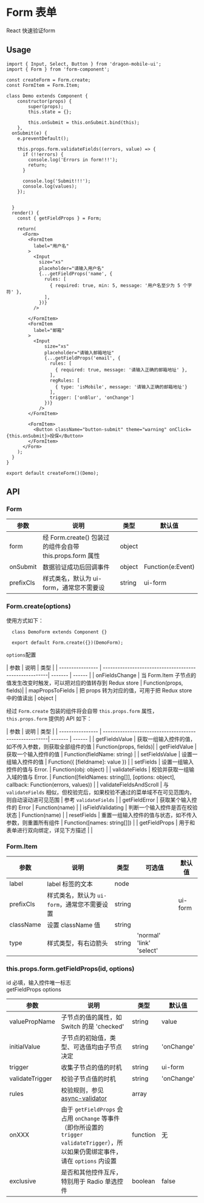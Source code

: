 # Form 表单
React 快速验证form

## Usage
```
import { Input, Select, Button } from 'dragon-mobile-ui';
import { Form } from 'form-component';

const createForm = Form.create;
const FormItem = Form.Item;

class Demo extends Component {
	constructor(props) {
		super(props);
		this.state = {};

		this.onSubmit = this.onSubmit.bind(this);
	},
  onSubmit(e) {
    e.preventDefault();

    this.props.form.validateFields((errors, value) => {
      if (!!errors) {
        console.log('Errors in form!!!');
        return;
      }

      console.log('Submit!!!');
      console.log(values);
    });


  }
  render() {
    const { getFieldProps } = Form;

    return(
      <Form>
        <FormItem
          label="用户名"
        >
          <Input
            size="xs"
            placeholder="请输入用户名"
            {...getFieldProps('name', {
              rules: [
                { required: true, min: 5, message: '用户名至少为 5 个字符' },
              ],
            })}
          />

        </FormItem>
        <FormItem
          label="邮箱"
        >
          <Input
              size="xs"
              placeholder="请输入邮箱地址"
              {...getFieldProps('email', {
                rules: [
                  { required: true, message: '请输入正确的邮箱地址' },
                ],
                regRules: [
                  { type: 'isMobile', message: '请输入正确的邮箱地址'}
                ],
                trigger: ['onBlur', 'onChange']
              })}
            />
        </FormItem>

        <FormItem>
          <Button className="button-submit" theme="warning" onClick={this.onSubmit}>投保</Button>
        </FormItem>
      </Form>
    );
  }
}

export default createForm()(Demo);
```


## API
### Form

| 参数        | 说明                                                   |  类型   | 默认值  |
| --------   | -------------------------------------------------------| ------- | ------ |
| form       | 经 Form.create() 包装过的组件会自带 this.props.form 属性   | object  |        |
| onSubmit   | 数据验证成功后回调事件	                       | object  |Function(e:Event) |
| prefixCls  | 样式类名，默认为 ui-form，通常您不需要设                    | string  | ui-form|

### Form.create(options)
使用方式如下：

```
  class DemoForm extends Component {}

  export default Form.create({})(DemoForm);
```

`options`配置

| 参数              | 说明                                                   |  类型   |
| ---------------- | -------------------------------------------------------| ------- | ------ |
| onFieldsChange   | 当 Form.Item 子节点的值发生改变时触发，可以把对应的值转存到 Redux store  | Function(props, fields)|
| mapPropsToFields | 把 props 转为对应的值，可用于把 Redux store 中的值读出             | object  |

经过 `Form.create` 包装的组件将会自带 `this.props.form` 属性，`this.props.form` 提供的 API 如下：

| 参数              | 说明                                                   |  类型   |
| ---------------- | -------------------------------------------------------| ------- | ------ |
| getFieldsValue   | 获取一组输入控件的值，如不传入参数，则获取全部组件的值 | Function(props, fields)|
| getFieldValue    | 获取一个输入控件的值	                      | Function(fieldName: string) |
| setFieldsValue   | 设置一组输入控件的值	                 | Function({ [fieldname]: value }) |
| setFields        | 设置一组输入控件的值与 Error.                      | Function(obj: object) |
| validateFields   | 校验并获取一组输入域的值与 Error.   | Function([fieldNames: string[]], [options: object], callback: Function(errors, values)) |
| validateFieldsAndScroll | 与 `validateFields` 相似，但校验完后，如果校验不通过的菜单域不在可见范围内，则自动滚动进可见范围 | 参考 `validateFields` |
| getFieldError     | 获取某个输入控件的 Error                   | Function(name) |
| isFieldValidating | 判断一个输入控件是否在校验状态               | Function(name) |
| resetFields       | 重置一组输入控件的值与状态，如不传入参数，则重置所有组件 | Function([names: string[]]) |
| getFieldProps     | 用于和表单进行双向绑定，详见下方描述 |   |
### Form.Item

| 参数          | 说明                                      |  类型   | 可选值 | 默认值  |
| --------------| -----------------------------------------| ------ | ------- | ----- |
| label     | label 标签的文本	                             | node   |      |          |
| prefixCls | 样式类名，默认为 `ui-form`，通常您不需要设置       | string |      | ui-form  |
| className | 设置 className 值	                          | string |      |          |
| type      | 样式类型，有右边箭头	        | string |  'normal' 'link' 'select' |      |


### this.props.form.getFieldProps(id, options)
id 必填，输入控件唯一标志  
getFieldProps options

| 参数          | 说明                                                 |  类型   | 默认值  |
| --------------| ----------------------------------------------------| ------- | ------ |
| valuePropName | 子节点的值的属性，如 Switch 的是 'checked'              | string  | value  |
| initialValue  | 子节点的初始值，类型、可选值均由子节点决定                 | string  |'onChange' |
| trigger       | 收集子节点的值的时机	                                 | string  | ui-form|
| validateTrigger | 校验子节点值的时机		                              | string  | 'onChange'|
| rules         | 校验规则，参见 [async-validator](https://github.com/yiminghe/async-validator)                        | array  | |
| onXXX | 由于 `getFieldProps` 会占用 `onChange` 等事件（即你所设置的 `trigger` `validateTrigger`），所以如果仍需绑定事件，请在 `options` 内设置 | function  | 无|
| exclusive | 是否和其他控件互斥，特别用于 Radio 单选控件                   | boolean  | false|
